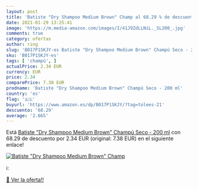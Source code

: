 ```yaml
---
layout: post
title: 'Batiste "Dry Shampoo Medium Brown" Champ al 68.29 % de descuento'
date: 2021-01-29 13:25:41
image: 'https://m.media-amazon.com/images/I/41J9ZdLLNiL._SL200_.jpg'
comments: true
category: ofertas
author: ring
slug: 'B017P1SKJY-es Batiste "Dry Shampoo Medium Brown" Champú Seco - 200 ml'
sku: 'B017P1SKJY-es'
tags: [ 'champú', ]
actualPrice: 2.34 EUR
currency: EUR
price: 2.34
comparePrice: 7.38 EUR
prodname: 'Batiste "Dry Shampoo Medium Brown" Champú Seco - 200 ml'
country: 'es'
flag: '🇪🇸'
buyurl: 'https://www.amazon.es/dp/B017P1SKJY/?tag=tolees-21'
descuento: '68.29'
average: '2.665'
---
```


Está [Batiste "Dry Shampoo Medium Brown" Champú Seco - 200 ml](https://www.amazon.es/dp/B017P1SKJY/?tag=tolees-21) con 68.29 de descuento por 2.34 EUR (original: 7.38 EUR) en el siguiente enlace!

[![Batiste "Dry Shampoo Medium Brown" Champ](https://m.media-amazon.com/images/I/41J9ZdLLNiL._SL200_.jpg)](https://www.amazon.es/dp/B017P1SKJY/?tag=tolees-21)

ℹ️:


[🛒 Ver la oferta!!](https://www.amazon.es/dp/B017P1SKJY/?tag=tolees-21)
